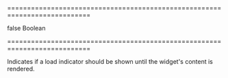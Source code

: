 ===========================================================================
<!--default-->false<!--/default-->
<!--type-->Boolean<!--/type-->
===========================================================================

<!--shortDescription-->
Indicates if a load indicator should be shown until the widget's content is rendered.
<!--/shortDescription-->

<!--fullDescription-->

<!--/fullDescription-->